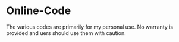 # Online-Code
The various codes are primarily for my personal use. No warranty is provided and uers should use them with caution.
